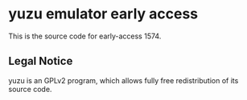 yuzu emulator early access
=============

This is the source code for early-access 1574.

## Legal Notice

yuzu is an GPLv2 program, which allows fully free redistribution of its source code.